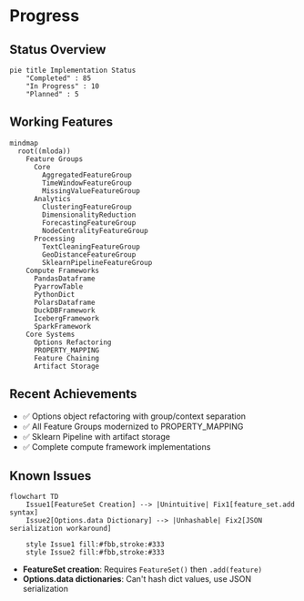 # Progress

## Status Overview

```mermaid
pie title Implementation Status
    "Completed" : 85
    "In Progress" : 10
    "Planned" : 5
```

## Working Features

```mermaid
mindmap
  root((mloda))
    Feature Groups
      Core
        AggregatedFeatureGroup
        TimeWindowFeatureGroup
        MissingValueFeatureGroup
      Analytics
        ClusteringFeatureGroup
        DimensionalityReduction
        ForecastingFeatureGroup
        NodeCentralityFeatureGroup
      Processing
        TextCleaningFeatureGroup
        GeoDistanceFeatureGroup
        SklearnPipelineFeatureGroup
    Compute Frameworks
      PandasDataframe
      PyarrowTable
      PythonDict
      PolarsDataframe
      DuckDBFramework
      IcebergFramework
      SparkFramework
    Core Systems
      Options Refactoring
      PROPERTY_MAPPING
      Feature Chaining
      Artifact Storage
```

## Recent Achievements
- ✅ Options object refactoring with group/context separation
- ✅ All Feature Groups modernized to PROPERTY_MAPPING
- ✅ Sklearn Pipeline with artifact storage
- ✅ Complete compute framework implementations

## Known Issues

```mermaid
flowchart TD
    Issue1[FeatureSet Creation] --> |Unintuitive| Fix1[feature_set.add syntax]
    Issue2[Options.data Dictionary] --> |Unhashable| Fix2[JSON serialization workaround]
    
    style Issue1 fill:#fbb,stroke:#333
    style Issue2 fill:#fbb,stroke:#333
```

- **FeatureSet creation**: Requires `FeatureSet()` then `.add(feature)`
- **Options.data dictionaries**: Can't hash dict values, use JSON serialization

